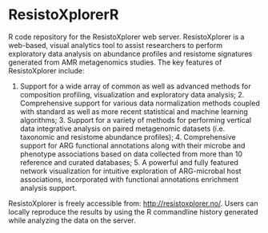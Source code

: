 # ResistoXplorerR
R code repository for the ResistoXplorer web server. ResistoXplorer is a web-based, visual analytics tool to assist researchers to perform exploratory data analysis on abundance profiles and resistome signatures generated from AMR metagenomics studies. The key features of ResistoXplorer include: 

1. Support for a wide array of common as well as advanced methods for composition profiling, visualization and exploratory data analysis;
	2. Comprehensive support for various data normalization methods coupled with standard as well as more recent statistical and machine learning algorithms;
	3. Support for a variety of methods for performing vertical data integrative analysis on paired metagenomic datasets (i.e. taxonomic and resistome abundance profiles);
	4. Comprehensive support for ARG functional annotations along with their microbe and phenotype associations based on data collected from more than 10 reference and curated databases;
	5. A powerful and fully featured network visualization for intuitive exploration of ARG-microbal host associations, incorporated with functional annotations enrichment analysis support.
 
ResistoXplorer is freely accessible from: http://resistoxplorer.no/. Users can locally reproduce the results by using the R commandline history generated while analyzing the data on the server.  
